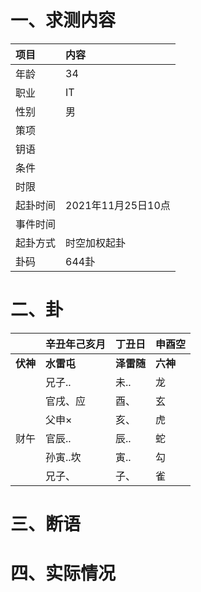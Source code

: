 # 一、求测内容
|项目|内容|
|:-|:-|
|年龄|34|
|职业|IT|
|性别|男|
|策项||
|钥语||
|条件||
|时限||
|起卦时间|2021年11月25日10点|
|事件时间||
|起卦方式|时空加权起卦|
|卦码|644卦|

# 二、卦
||辛丑年己亥月|丁丑日|申酉空|
|:-|:-|:-|:-|
|**伏神**|**水雷屯**|**泽雷随**|**六神**|
||兄子..|未..|龙|
||官戌、应|酉、|玄|
||父申×|亥、|虎|
|财午|官辰..|辰..|蛇|
||孙寅..坎|寅..|勾|
||兄子、|子、|雀|


# 三、断语

# 四、实际情况